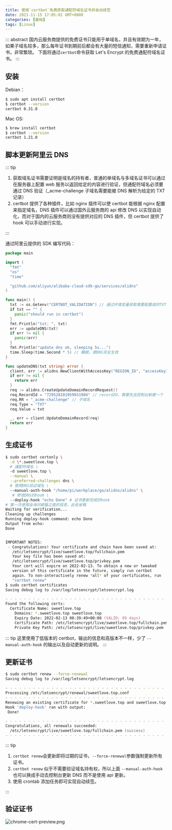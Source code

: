 ```yaml
---
title: 使用`certbot`免费获取通配符域名证书并自动续签
date: 2021-11-15 17:05:01 GMT+0800
categories: [基础]
tags: [Linux]
---
```


::: abstract
国内云服务商提供的免费证书只能用于单域名，并且有效期为一年，如果子域名较多，那么每年证书到期前后都会有大量的短信通知，需要重新申请证书，非常繁琐。
下面将通过`certbot`命令获取 Let's Encrypt 的免费通配符域名证书。
:::

<!-- more -->

## 安装

Debian：

```zsh
$ sudo apt install certbot
$ certbot --version
certbot 0.31.0
```

Mac OS:

```zsh
$ brew install certbot
$ certbot --version
certbot 1.21.0
```

## 脚本更新阿里云 DNS

::: tip

1. 获取域名证书需要证明是域名的持有者，普通的单域名与多域名证书可以通过在服务器上配置 web 服务以返回给定的内容进行验证，但通配符域名必须要通过 DNS 验证（\_acme-challenge 子域名需要能被 DNS 解析为给定的 TXT 记录）
2. certbot 提供了各种插件，比如 nginx 插件可以使 certbot 能根据 nginx 配置来指定域名，DNS 插件可以通过国外云服务商的 api 修改 DNS 以实现自动化，而对于国内的云服务商则没有提供对应的 DNS 插件，但 certbot 提供了 hook 可以手动进行实现。

:::

通过阿里云提供的 SDK 编写代码：

```go
package main

import (
  "fmt"
  "os"
  "time"

  "github.com/aliyun/alibaba-cloud-sdk-go/services/alidns"
)

func main() {
  txt := os.Getenv("CERTBOT_VALIDATION") // 通过环境变量获取需要配置成的TXT记录值
  if txt == "" {
    panic("should run in certbot")
  }
  fmt.Println("txt: ", txt)
  err := updateDNS(txt)
  if err != nil {
    panic(err)
  }
  fmt.Println("update dns ok, sleeping 5s...")
  time.Sleep(time.Second * 5) // 睡眠，使DNS完全生效
}

func updateDNS(txt string) error {
  client, err := alidns.NewClientWithAccessKey("REGION_ID", "accessKeyID", "accessKeySecret") // keyid和keysecret通过阿里云控制台获取
  if err != nil {
    return err
  }
  req := alidns.CreateUpdateDomainRecordRequest()
  req.RecordId = "729528101959931904" // recordID，需要先去控制台新建一个
  req.RR = "_acme-challenge" // 子域名
  req.Type = "TXT"
  req.Value = txt

  _, err = client.UpdateDomainRecord(req)
  return err
}
```

## 生成证书

```zsh
$ sudo certbot certonly \
  -d \*.sweetlove.top \
  # 通配符域名 \
  -d sweetlove.top \
  --manual \
  --preferred-challenges dns \
  # 使用DNS验证域名 \
  --manual-auth-hook "/home/pi/workplace/go/alidns/alidns" \
   # 修改DNS的hook \
  --deploy-hook "echo Done" # 证书更新完成的hook
# 第一次使用会询问邮箱之类的信息，此处省略
Waiting for verification...
Cleaning up challenges
Running deploy-hook command: echo Done
Output from echo:
Done


IMPORTANT NOTES:
 - Congratulations! Your certificate and chain have been saved at:
   /etc/letsencrypt/live/sweetlove.top/fullchain.pem
   Your key file has been saved at:
   /etc/letsencrypt/live/sweetlove.top/privkey.pem
   Your cert will expire on 2022-02-13. To obtain a new or tweaked
   version of this certificate in the future, simply run certbot
   again. To non-interactively renew *all* of your certificates, run
   "certbot renew"
$ sudo certbot certificates
Saving debug log to /var/log/letsencrypt/letsencrypt.log

- - - - - - - - - - - - - - - - - - - - - - - - - - - - - - - - - - - - - - - -
Found the following certs:
  Certificate Name: sweetlove.top
    Domains: *.sweetlove.top sweetlove.top
    Expiry Date: 2022-02-13 08:39:49+00:00 (VALID: 89 days)
    Certificate Path: /etc/letsencrypt/live/sweetlove.top/fullchain.pem
    Private Key Path: /etc/letsencrypt/live/sweetlove.top/privkey.pem
```

::: tip
这里使用了低版本的 certbot，输出的信息和高版本不一样，少了 `--manual-auth-hook` 的输出以及自动更新的说明。
:::

## 更新证书

```zsh
$ sudo certbot renew --force-renewal
Saving debug log to /var/log/letsencrypt/letsencrypt.log

- - - - - - - - - - - - - - - - - - - - - - - - - - - - - - - - - - - - - - - -
Processing /etc/letsencrypt/renewal/sweetlove.top.conf
- - - - - - - - - - - - - - - - - - - - - - - - - - - - - - - - - - - - - - - -
Renewing an existing certificate for *.sweetlove.top and sweetlove.top
Hook 'deploy-hook' ran with output:
 Done!

- - - - - - - - - - - - - - - - - - - - - - - - - - - - - - - - - - - - - - - -
Congratulations, all renewals succeeded:
  /etc/letsencrypt/live/sweetlove.top/fullchain.pem (success)
- - - - - - - - - - - - - - - - - - - - - - - - - - - - - - - - - - - - - - - -
```

::: tip

1. `certbot renew`会更新即将过期的证书，`--force-renewal`参数强制更新所有证书。
1. `certbot renew` 似乎不需要验证域名持有权，所以上面 `--manual-auth-hook` 也可以换成手动去控制台更新 DNS 而不是使用 api 更新。
1. 使用 crontab 添加任务即可实现自动续签。

:::

## 验证证书

![chrome-cert-preview.png](https://cdn.jsdelivr.net/gh/Urie96/images/20220804144201.jpg)
